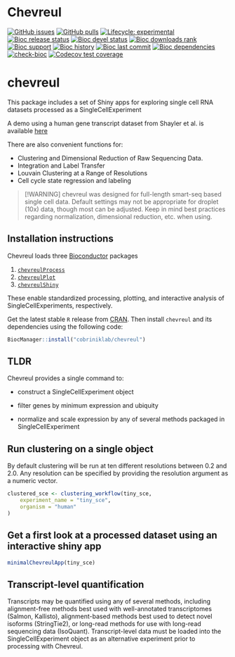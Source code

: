 
<!-- README.md is generated from README.Rmd. Please edit that file -->

# Chevreul

<!-- badges: start -->

[![GitHub
issues](https://img.shields.io/github/issues/cobriniklab/chevreul)](https://github.com/cobriniklab/chevreul/issues)
[![GitHub
pulls](https://img.shields.io/github/issues-pr/cobriniklab/chevreul)](https://github.com/cobriniklab/chevreul/pulls)
[![Lifecycle:
experimental](https://img.shields.io/badge/lifecycle-experimental-orange.svg)](https://lifecycle.r-lib.org/articles/stages.html#experimental)
[![Bioc release
status](http://www.bioconductor.org/shields/build/release/bioc/chevreul.svg)](https://bioconductor.org/checkResults/release/bioc-LATEST/chevreul)
[![Bioc devel
status](http://www.bioconductor.org/shields/build/devel/bioc/chevreul.svg)](https://bioconductor.org/checkResults/devel/bioc-LATEST/chevreul)
[![Bioc downloads
rank](https://bioconductor.org/shields/downloads/release/chevreul.svg)](http://bioconductor.org/packages/stats/bioc/chevreul/)
[![Bioc
support](https://bioconductor.org/shields/posts/chevreul.svg)](https://support.bioconductor.org/tag/chevreul)
[![Bioc
history](https://bioconductor.org/shields/years-in-bioc/chevreul.svg)](https://bioconductor.org/packages/release/bioc/html/chevreul.html#since)
[![Bioc last
commit](https://bioconductor.org/shields/lastcommit/devel/bioc/chevreul.svg)](http://bioconductor.org/checkResults/devel/bioc-LATEST/chevreul/)
[![Bioc
dependencies](https://bioconductor.org/shields/dependencies/release/chevreul.svg)](https://bioconductor.org/packages/release/bioc/html/chevreul.html#since)
[![check-bioc](https://github.com/cobriniklab/chevreul/actions/workflows/check-bioc.yml/badge.svg)](https://github.com/cobriniklab/chevreul/actions/workflows/check-bioc.yml)
[![Codecov test
coverage](https://codecov.io/gh/cobriniklab/chevreul/graph/badge.svg)](https://app.codecov.io/gh/cobriniklab/chevreul)
<!-- badges: end -->

# chevreul

This package includes a set of Shiny apps for exploring single cell RNA
datasets processed as a SingleCellExperiment

A demo using a human gene transcript dataset from Shayler et al. is
available
<a href="http://cobrinik-1.saban-chla.usc.edu:8080/app/objectApp" target="_blank" rel="noopener noreferrer">here</a>

There are also convenient functions for:

- Clustering and Dimensional Reduction of Raw Sequencing Data.
- Integration and Label Transfer
- Louvain Clustering at a Range of Resolutions
- Cell cycle state regression and labeling

> \[!WARNING\] chevreul was designed for full-length smart-seq based
> single cell data. Default settings may not be appropriate for droplet
> (10x) data, though most can be adjusted. Keep in mind best practices
> regarding normalization, dimensional reduction, etc. when using.

## Installation instructions

Chevreul loads three [Bioconductor](http://bioconductor.org/) packages

1.  [`chevreulProcess`](https://github.com/cobriniklab/chevreulProcess)
2.  [`chevreulPlot`](https://github.com/cobriniklab/chevreulPlot)
3.  [`chevreulShiny`](https://github.com/cobriniklab/chevreulShiny)

These enable standardized processing, plotting, and interactive analysis
of SingleCellExperiments, respectively.

Get the latest stable `R` release from
[CRAN](http://cran.r-project.org/). Then install `chevreul` and its
dependencies using the following code:

``` r
BiocManager::install("cobriniklab/chevreul")
```

## TLDR

Chevreul provides a single command to:

- construct a SingleCellExperiment object

- filter genes by minimum expression and ubiquity

- normalize and scale expression by any of several methods packaged in
  SingleCellExperiment

## Run clustering on a single object

By default clustering will be run at ten different resolutions between
0.2 and 2.0. Any resolution can be specified by providing the resolution
argument as a numeric vector.

``` r
clustered_sce <- clustering_workflow(tiny_sce,
    experiment_name = "tiny_sce",
    organism = "human"
)
```

## Get a first look at a processed dataset using an interactive shiny app

``` r
minimalChevreulApp(tiny_sce)
```

## Transcript-level quantification

Transcripts may be quantified using any of several methods, including
alignment-free methods best used with well-annotated transcriptomes
(Salmon, Kallisto), alignment-based methods best used to detect novel
isoforms (StringTie2), or long-read methods for use with long-read
sequencing data (IsoQuant). Transcript-level data must be loaded into
the SingleCellExperiment object as an alternative experiment prior to
processing with Chevreul.
